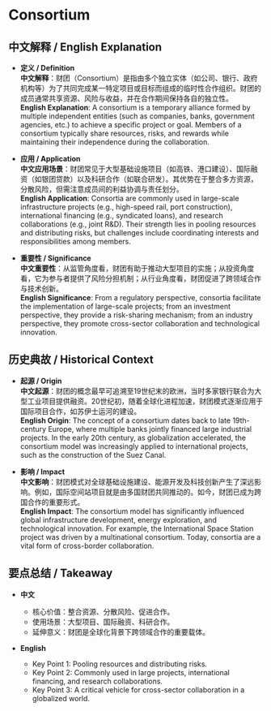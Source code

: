 # Consortium

## 中文解释 / English Explanation

* **定义 / Definition**  
  **中文解释**：财团（Consortium）是指由多个独立实体（如公司、银行、政府机构等）为了共同完成某一特定项目或目标而组成的临时性合作组织。财团的成员通常共享资源、风险与收益，并在合作期间保持各自的独立性。  
  **English Explanation**: A consortium is a temporary alliance formed by multiple independent entities (such as companies, banks, government agencies, etc.) to achieve a specific project or goal. Members of a consortium typically share resources, risks, and rewards while maintaining their independence during the collaboration.

* **应用 / Application**  
  **中文应用场景**：财团常见于大型基础设施项目（如高铁、港口建设）、国际融资（如银团贷款）以及科研合作（如联合研发）。其优势在于整合多方资源，分散风险，但需注意成员间的利益协调与责任划分。  
  **English Application**: Consortia are commonly used in large-scale infrastructure projects (e.g., high-speed rail, port construction), international financing (e.g., syndicated loans), and research collaborations (e.g., joint R&D). Their strength lies in pooling resources and distributing risks, but challenges include coordinating interests and responsibilities among members.

* **重要性 / Significance**  
  **中文重要性**：从监管角度看，财团有助于推动大型项目的实施；从投资角度看，它为参与者提供了风险分担机制；从行业角度看，财团促进了跨领域合作与技术创新。  
  **English Significance**: From a regulatory perspective, consortia facilitate the implementation of large-scale projects; from an investment perspective, they provide a risk-sharing mechanism; from an industry perspective, they promote cross-sector collaboration and technological innovation.

## 历史典故 / Historical Context

* **起源 / Origin**  
  **中文起源**：财团的概念最早可追溯至19世纪末的欧洲，当时多家银行联合为大型工业项目提供融资。20世纪初，随着全球化进程加速，财团模式逐渐应用于国际项目合作，如苏伊士运河的建设。  
  **English Origin**: The concept of a consortium dates back to late 19th-century Europe, where multiple banks jointly financed large industrial projects. In the early 20th century, as globalization accelerated, the consortium model was increasingly applied to international projects, such as the construction of the Suez Canal.

* **影响 / Impact**  
  **中文影响**：财团模式对全球基础设施建设、能源开发及科技创新产生了深远影响。例如，国际空间站项目就是由多国财团共同推动的。如今，财团已成为跨国合作的重要形式。  
  **English Impact**: The consortium model has significantly influenced global infrastructure development, energy exploration, and technological innovation. For example, the International Space Station project was driven by a multinational consortium. Today, consortia are a vital form of cross-border collaboration.

## 要点总结 / Takeaway

* **中文**  
  - 核心价值：整合资源、分散风险、促进合作。  
  - 使用场景：大型项目、国际融资、科研合作。  
  - 延伸意义：财团是全球化背景下跨领域合作的重要载体。  

* **English**  
  - Key Point 1: Pooling resources and distributing risks.  
  - Key Point 2: Commonly used in large projects, international financing, and research collaborations.  
  - Key Point 3: A critical vehicle for cross-sector collaboration in a globalized world.
